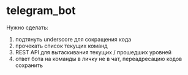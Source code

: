 # telegram_bot
Нужно сделать:
1) подтянуть underscore для сокращения кода
2) прочекать список текущих команд
3) REST API для вытаскивания текущих / прошедших уровней
4) ответ бота на команды в личку не в чат, переадресацию кодов сохранить
